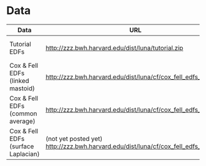 # Data

| Data | URL | Version | 
|--- | --- | --- |
| Tutorial EDFs |  <http://zzz.bwh.harvard.edu/dist/luna/tutorial.zip>  | 3-Aug-2017 |
| Cox & Fell EDFs<br>(linked mastoid) |  <http://zzz.bwh.harvard.edu/dist/luna/cf/cox_fell_edfs_mast.zip>  | 28-Aug-2020 |
| Cox & Fell EDFs<br>(common average) |  <http://zzz.bwh.harvard.edu/dist/luna/cf/cox_fell_edfs_ave.zip>  | 28-Aug-2020 |
| Cox & Fell EDFs<br>(surface Laplacian) | (not yet posted yet)<br><http://zzz.bwh.harvard.edu/dist/luna/cf/cox_fell_edfs_lap.zip>  | 28-Aug-2020 |



